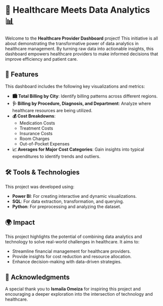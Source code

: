 # 🚀 Healthcare Meets Data Analytics 📊

Welcome to the **Healthcare Provider Dashboard** project! This initiative is all about demonstrating the transformative power of data analytics in healthcare management. By turning raw data into actionable insights, this dashboard empowers healthcare providers to make informed decisions that improve efficiency and patient care.

## 🌟 Features

This dashboard includes the following key visualizations and metrics:
- **🏙️ Total Billing by City**: Identify billing patterns across different regions.
- **🩺 Billing by Procedure, Diagnosis, and Department**: Analyze where healthcare resources are being utilized.
- **💰 Cost Breakdowns**:
  - Medication Costs
  - Treatment Costs
  - Insurance Costs
  - Room Charges
  - Out-of-Pocket Expenses
- **📈 Averages for Major Cost Categories**: Gain insights into typical expenditures to identify trends and outliers.

## 🛠️ Tools & Technologies

This project was developed using:
- **Power BI**: For creating interactive and dynamic visualizations.
- **SQL**: For data extraction, transformation, and querying.
- **Python**: For preprocessing and analyzing the dataset.

## 🌍 Impact

This project highlights the potential of combining data analytics and technology to solve real-world challenges in healthcare. It aims to:
- Streamline financial management for healthcare providers.
- Provide insights for cost reduction and resource allocation.
- Enhance decision-making with data-driven strategies.

## 🤝 Acknowledgments

A special thank you to **Ismaila Omeiza** for inspiring this project and encouraging a deeper exploration into the intersection of technology and healthcare.
